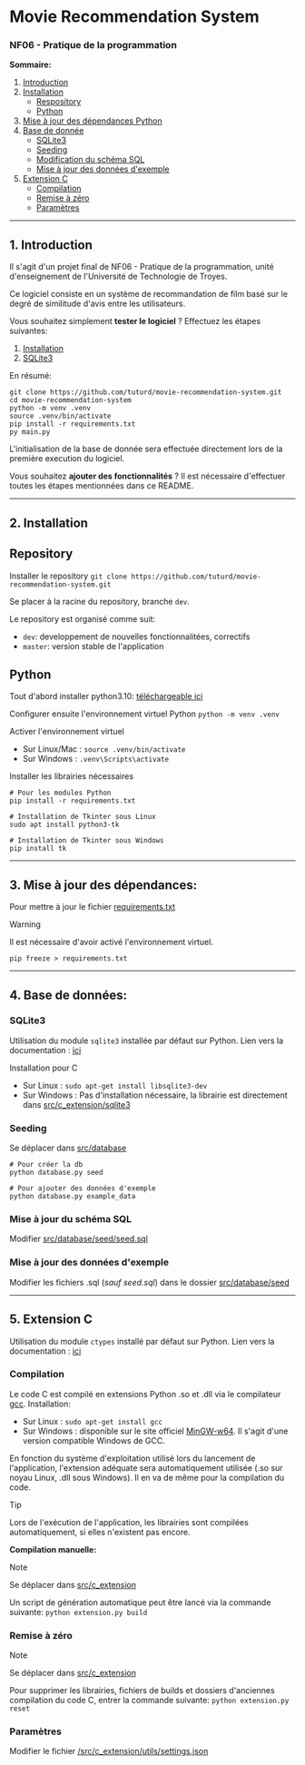 # Movie Recommendation System
### NF06 - Pratique de la programmation

**Sommaire:**

1. [Introduction](#1-introduction)
2. [Installation](#2-installation)
    - [Respository](#repository)
    - [Python](#python)
3. [Mise à jour des dépendances Python](#3-mise-à-jour-des-dépendances)
4. [Base de donnée](#4-base-de-données)
    - [SQLite3](#sqlite3)
    - [Seeding](#seeding)
    - [Modification du schéma SQL](#mise-à-jour-du-schéma-sql)
    - [Mise à jour des données d'exemple](#mise-à-jour-des-données-dexemple)
5. [Extension C](#5-extension-c)
    - [Compilation](#compilation)
    - [Remise à zéro](#remise-à-zéro)
    - [Paramètres](#paramètres)

<hr>

## 1. Introduction
Il s'agit d'un projet final de NF06 - Pratique de la programmation, unité d'enseignement de l'Université de Technologie de Troyes.

Ce logiciel consiste en un système de recommandation de film basé sur le degré de similitude d'avis entre les utilisateurs.

Vous souhaitez simplement **tester le logiciel** ?
Effectuez les étapes suivantes:
1. [Installation](#2-installation)
2. [SQLite3](#sqlite3)

En résumé:
```
git clone https://github.com/tuturd/movie-recommendation-system.git
cd movie-recommendation-system
python -m venv .venv
source .venv/bin/activate
pip install -r requirements.txt
py main.py
```

L'initialisation de la base de donnée sera effectuée directement lors de la première execution du logiciel.

Vous souhaitez **ajouter des fonctionnalités** ? Il est nécessaire d'effectuer toutes les étapes mentionnées dans ce README.

<hr>

## 2. Installation

## Repository

Installer le repository
`git clone https://github.com/tuturd/movie-recommendation-system.git`

Se placer à la racine du repository, branche `dev`.

Le repository est organisé comme suit:
- `dev`: developpement de nouvelles fonctionnalitées, correctifs
- `master`: version stable de l'application


## Python

Tout d'abord installer python3.10: [téléchargeable ici](https://www.python.org/downloads/)

Configurer ensuite l'environnement virtuel Python
`python -m venv .venv`

Activer l'environnement virtuel
- Sur Linux/Mac : `source .venv/bin/activate`
- Sur Windows : `.venv\Scripts\activate`

Installer les librairies nécessaires
```
# Pour les modules Python
pip install -r requirements.txt

# Installation de Tkinter sous Linux
sudo apt install python3-tk

# Installation de Tkinter sous Windows
pip install tk

```

<hr>

## 3. Mise à jour des dépendances:

Pour mettre à jour le fichier [requirements.txt](requirements.txt)
> [!WARNING]  
> Il est nécessaire d'avoir activé l'environnement virtuel.

`pip freeze > requirements.txt`

<hr>

## 4. Base de données:

### SQLite3
Utilisation du module `sqlite3` installée par défaut sur Python.
Lien vers la documentation : [ici](https://www.sqlite.org/docs.html)

Installation pour C
- Sur Linux : `sudo apt-get install libsqlite3-dev`
- Sur Windows : Pas d'installation nécessaire, la librairie est directement dans [src/c_extension/sqlite3](src/c_extension/sqlite3)

### Seeding
Se déplacer dans [src/database](src/database)
```
# Pour créer la db
python database.py seed

# Pour ajouter des données d'exemple
python database.py example_data
```

### Mise à jour du schéma SQL
Modifier [src/database/seed/seed.sql](src/database/seed/seed.sql)

### Mise à jour des données d'exemple
Modifier les fichiers .sql (*sauf seed.sql*) dans le dossier [src/database/seed](src/database/seed)

<hr>

## 5. Extension C
Utilisation du module `ctypes` installé par défaut sur Python.
Lien vers la documentation : [ici](https://docs.python.org/3/library/ctypes.html)

### Compilation

Le code C est compilé en extensions Python .so et .dll via le compilateur [gcc](https://www.gnu.org/).
Installation:
- Sur Linux : `sudo apt-get install gcc`
- Sur Windows : disponible sur le site officiel [MinGW-w64](http://mingw-w64.org/doku.php/download). Il s'agit d'une version compatible Windows de GCC.

En fonction du système d'exploitation utilisé lors du lancement de l'application, l'extension adéquate sera automatiquement utilisée (.so sur noyau Linux, .dll sous Windows). Il en va de même pour la compilation du code.

> [!TIP]
> Lors de l'exécution de l'application, les librairies sont compilées automatiquement, si elles n'existent pas encore.

**Compilation manuelle:**

> [!NOTE]
> Se déplacer dans [src/c_extension](src/c_extension)

Un script de génération automatique peut être lancé via la commande suivante:
`python extension.py build`

### Remise à zéro

> [!NOTE]  
> Se déplacer dans [src/c_extension](src/c_extension)

Pour supprimer les librairies, fichiers de builds et dossiers d'anciennes compilation du code C, entrer la commande suivante:
`python extension.py reset`

### Paramètres

Modifier le fichier [/src/c_extension/utils/settings.json](/src/c_extension/utils/settings.json)